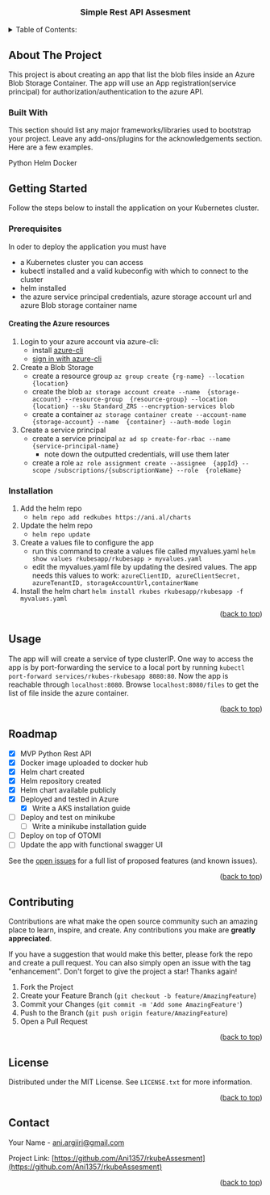   <h3 align="center">Simple Rest API Assesment</h3>





<!-- TABLE OF CONTENTS -->
<details>
  <summary>Table of Contents:</summary>
  <ol>
    <li>
      <a href="#about-the-project">About The Project</a>
      <ul>
        <li><a href="#built-with">Built With</a></li>
      </ul>
    </li>
    <li>
      <a href="#getting-started">Getting Started</a>
      <ul>
        <li><a href="#prerequisites">Prerequisites</a></li>
        <li><a href="#installation">Installation</a></li>
      </ul>
    </li>
    <li><a href="#usage">Usage</a></li>
    <li><a href="#roadmap">Roadmap</a></li>
    <li><a href="#contributing">Contributing</a></li>
    <li><a href="#license">License</a></li>
    <li><a href="#contact">Contact</a></li>
  </ol>
</details>



<!-- ABOUT THE PROJECT -->
## About The Project


This project is about creating an app that list the blob files inside an Azure Blob Storage Container.
The app will use an App registration(service principal) for authorization/authentication to the azure API.



### Built With

This section should list any major frameworks/libraries used to bootstrap your project. Leave any add-ons/plugins for the acknowledgements section. Here are a few examples.

Python
Helm
Docker

<!-- GETTING STARTED -->
## Getting Started

Follow the steps below to install the application on your Kubernetes cluster. 

### Prerequisites

In oder to deploy the application you must have
* a Kubernetes cluster you can access
* kubectl installed and a valid kubeconfig with which to connect to the cluster
* helm installed
* the azure service principal credentials, azure storage account url and azure Blob storage container name 

#### Creating the Azure resources
1. Login to your azure account via azure-cli:
	* install [azure-cli](https://learn.microsoft.com/en-us/cli/azure/install-azure-cli)
	* [sign in with azure-cli](https://learn.microsoft.com/en-us/cli/azure/authenticate-azure-cli)
2. Create a Blob Storage 
	* create a resource group `az group create {rg-name} --location {location}`
	* create the blob `az storage account create --name  {storage-account} --resource-group  {resource-group} --location  {location} --sku Standard_ZRS --encryption-services blob`
	* create a container `az storage container create --account-name  {storage-account} --name  {container} --auth-mode login`
3. Create a service principal
	* create a service principal `az ad sp create-for-rbac --name {service-principal-name}`
		* note down the outputted credentials, will use them later
	* create a role `
	az role assignment create --assignee  {appId} --scope /subscriptions/{subscriptionName} --role  {roleName} `

### Installation


1. Add the helm repo
	* `helm repo add redkubes https://ani.al/charts` 
2. Update the helm repo
   * `helm repo update`
3. Create a values file to configure the app
	* run this command to create a values file called myvalues.yaml  `helm show values rkubesapp/rkubesapp > myvalues.yaml`
	* edit the myvalues.yaml file by updating the desired values. The  app needs this values to work: 
	`azureClientID, azureClientSecret, azureTenantID, storageAccountUrl,containerName `
4. Install the helm chart `helm install rkubes rkubesapp/rkubesapp -f myvalues.yaml`

<p align="right">(<a href="#readme-top">back to top</a>)</p>



<!-- USAGE EXAMPLES -->
## Usage

The app will will create a service of type clusterIP. One way to access the app is by port-forwarding the service to a local port by running `kubectl port-forward services/rkubes-rkubesapp 8080:80`. Now the app is reachable through `localhost:8080`. Browse `localhost:8080/files` to get the list of file inside the azure container.

<p align="right">(<a href="#readme-top">back to top</a>)</p>



<!-- ROADMAP -->
## Roadmap

- [x] MVP Python Rest API
- [x] Docker image uploaded to docker hub
- [x] Helm chart created
- [x] Helm repository created
- [x] Helm chart available publicly
- [x] Deployed and tested in Azure
	- [x] Write a AKS installation guide 
- [ ] Deploy and test on minikube
	- [ ] Write a minikube installation guide
- [ ] Deploy on top of OTOMI
- [ ] Update the app with functional swagger UI

See the [open issues](https://github.com/Ani1357/rkubeAssesment/issues) for a full list of proposed features (and known issues).

<p align="right">(<a href="#readme-top">back to top</a>)</p>



<!-- CONTRIBUTING -->
## Contributing

Contributions are what make the open source community such an amazing place to learn, inspire, and create. Any contributions you make are **greatly appreciated**.

If you have a suggestion that would make this better, please fork the repo and create a pull request. You can also simply open an issue with the tag "enhancement".
Don't forget to give the project a star! Thanks again!

1. Fork the Project
2. Create your Feature Branch (`git checkout -b feature/AmazingFeature`)
3. Commit your Changes (`git commit -m 'Add some AmazingFeature'`)
4. Push to the Branch (`git push origin feature/AmazingFeature`)
5. Open a Pull Request

<p align="right">(<a href="#readme-top">back to top</a>)</p>



<!-- LICENSE -->
## License

Distributed under the MIT License. See `LICENSE.txt` for more information.

<p align="right">(<a href="#readme-top">back to top</a>)</p>



<!-- CONTACT -->
## Contact

Your Name - ani.argjiri@gmail.com

Project Link: [https://github.com/Ani1357/rkubeAssesment](https://github.com/Ani1357/rkubeAssesment)

<p align="right">(<a href="#readme-top">back to top</a>)</p>



